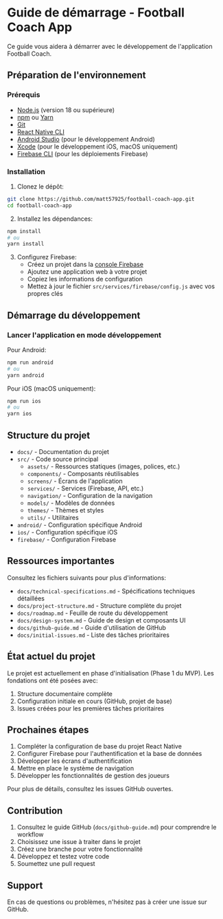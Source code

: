 # Guide de démarrage - Football Coach App

Ce guide vous aidera à démarrer avec le développement de l'application Football Coach.

## Préparation de l'environnement

### Prérequis
- [Node.js](https://nodejs.org/) (version 18 ou supérieure)
- [npm](https://www.npmjs.com/) ou [Yarn](https://yarnpkg.com/)
- [Git](https://git-scm.com/)
- [React Native CLI](https://reactnative.dev/docs/environment-setup)
- [Android Studio](https://developer.android.com/studio) (pour le développement Android)
- [Xcode](https://developer.apple.com/xcode/) (pour le développement iOS, macOS uniquement)
- [Firebase CLI](https://firebase.google.com/docs/cli) (pour les déploiements Firebase)

### Installation

1. Clonez le dépôt:
```bash
git clone https://github.com/matt57925/football-coach-app.git
cd football-coach-app
```

2. Installez les dépendances:
```bash
npm install
# ou
yarn install
```

3. Configurez Firebase:
   - Créez un projet dans la [console Firebase](https://console.firebase.google.com/)
   - Ajoutez une application web à votre projet
   - Copiez les informations de configuration
   - Mettez à jour le fichier `src/services/firebase/config.js` avec vos propres clés

## Démarrage du développement

### Lancer l'application en mode développement

Pour Android:
```bash
npm run android
# ou
yarn android
```

Pour iOS (macOS uniquement):
```bash
npm run ios
# ou
yarn ios
```

## Structure du projet

- `docs/` - Documentation du projet
- `src/` - Code source principal
  - `assets/` - Ressources statiques (images, polices, etc.)
  - `components/` - Composants réutilisables
  - `screens/` - Écrans de l'application
  - `services/` - Services (Firebase, API, etc.)
  - `navigation/` - Configuration de la navigation
  - `models/` - Modèles de données
  - `themes/` - Thèmes et styles
  - `utils/` - Utilitaires
- `android/` - Configuration spécifique Android
- `ios/` - Configuration spécifique iOS
- `firebase/` - Configuration Firebase

## Ressources importantes

Consultez les fichiers suivants pour plus d'informations:

- `docs/technical-specifications.md` - Spécifications techniques détaillées
- `docs/project-structure.md` - Structure complète du projet
- `docs/roadmap.md` - Feuille de route du développement
- `docs/design-system.md` - Guide de design et composants UI
- `docs/github-guide.md` - Guide d'utilisation de GitHub
- `docs/initial-issues.md` - Liste des tâches prioritaires

## État actuel du projet

Le projet est actuellement en phase d'initialisation (Phase 1 du MVP). Les fondations ont été posées avec:

1. Structure documentaire complète
2. Configuration initiale en cours (GitHub, projet de base)
3. Issues créées pour les premières tâches prioritaires

## Prochaines étapes

1. Compléter la configuration de base du projet React Native
2. Configurer Firebase pour l'authentification et la base de données
3. Développer les écrans d'authentification
4. Mettre en place le système de navigation
5. Développer les fonctionnalités de gestion des joueurs

Pour plus de détails, consultez les issues GitHub ouvertes.

## Contribution

1. Consultez le guide GitHub (`docs/github-guide.md`) pour comprendre le workflow
2. Choisissez une issue à traiter dans le projet
3. Créez une branche pour votre fonctionnalité
4. Développez et testez votre code
5. Soumettez une pull request

## Support

En cas de questions ou problèmes, n'hésitez pas à créer une issue sur GitHub.
